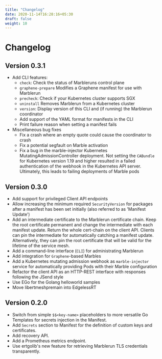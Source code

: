 ```yaml
---
title: "Changelog"
date: 2020-11-14T16:28:16+05:30
draft: false
weight: 10
---
```


# Changelog

## Version 0.3.1

* Add CLI features:
    * `check`: Check the status of Marbleruns control plane
    * `graphene-prepare` Modifies a Graphene manifest for use with Marblerun
    * `precheck`: Check if your Kubernetes cluster supports SGX
    * `uninstall` Removes Marblerun from a Kubernetes cluster
    * `version`: Display version of this CLI and (if running) the Marblerun coordinator
    * Add support of the YAML format for manifests in the CLI
    * Print failure reason when setting a manifest fails
* Miscellaneous bug fixes
    * Fix a crash where an empty quote could cause the coordinator to crash
    * Fix a potential segfault on Marble activation
    * Fix a bug in the marble-injector Kubernetes MutatingAdmissionController deployment. Not setting the `CABundle` for Kubernetes version 1.19 and higher resulted in a failed authentication of the webhook in the Kubernetes API server. Ultimately, this leads to failing deployments of Marble pods

## Version 0.3.0

* Add support for privileged Client API endpoints
* Allow increasing the minimum required `SecurityVersion` for packages after a manifest has been set initially (also referred to as 'Manifest Update')
* Add an intermediate certificate to the Marblerun certificate chain. Keep the root certificate permanent and change the intermediate with each manifest update. Return the whole cert-chain on the client API. Clients can pin the intermediate for automatically catching a manifest update. Alternatively, they can pin the root certificate that will be valid for the lifetime of the service mesh.
* Add a command-line interface (`CLI`) for administrating Marblerun
* Add integration for `Graphene`-based Marbles
* Add a Kubernetes mutating admission webhook as `marble-injector` service for automatically providing Pods with their Marble configuration
* Refactor the client API as an HTTP-REST interface with responses following the JSend style
* Use EGo for the Golang helloworld samples
* Move libertmeshpremain into EdgelessRT

## Version 0.2.0

* Switch from simple `$$<key-name>` placeholders to more versatile Go Templates for secrets injection in the Manifest.
* Add `Secrets` section to Manifest for the definition of custom keys and certificates.
* Add recovery API.
* Add a Prometheus metrics endpoint.
* Use ertgolib's new feature for retrieving Marblerun TLS credentials transparently.
